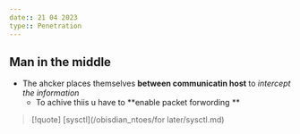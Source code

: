 ```yaml
---
date:: 21 04 2023
type:: Penetration
---
```

## Man in the middle 
- The ahcker places themselves **between communicatin host** to *intercept the information*
	- To achive thiis u have to **enable packet forwording ** 

>[!quote] [sysctl](/obisdian_ntoes/for later/sysctl.md)